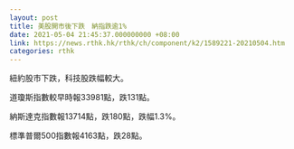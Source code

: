 ```yaml
---
layout: post
title: 美股開市後下跌　納指跌逾1%
date: 2021-05-04 21:45:37.000000000 +08:00
link: https://news.rthk.hk/rthk/ch/component/k2/1589221-20210504.htm
categories: rthk
---
```


紐約股市下跌，科技股跌幅較大。

道瓊斯指數較早時報33981點，跌131點。

納斯達克指數報13714點，跌180點，跌幅1.3%。

標準普爾500指數報4163點，跌28點。

